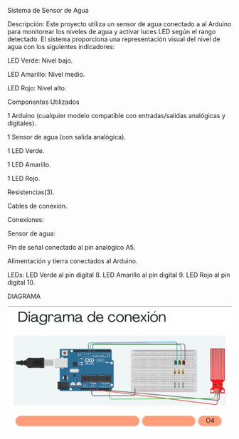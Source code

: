 Sistema de Sensor de Agua

Descripción:
Este proyecto utiliza un sensor de agua conectado a al Arduino para monitorear los niveles de agua y activar luces LED según el rango detectado. El sistema proporciona una representación visual del nivel de agua con los siguientes indicadores:

LED Verde: Nivel bajo.

LED Amarillo: Nivel medio.

LED Rojo: Nivel alto.

Componentes Utilizados

1 Arduino (cualquier modelo compatible con entradas/salidas analógicas y digitales).

1 Sensor de agua (con salida analógica).

1 LED Verde.

1 LED Amarillo.

1 LED Rojo.

Resistencias(3).

Cables de conexión.


Conexiones:

Sensor de agua:

Pin de señal conectado al pin analógico A5.

Alimentación y tierra conectados al Arduino.

LEDs:
LED Verde al pin digital 8.
LED Amarillo al pin digital 9.
LED Rojo al pin digital 10.

DIAGRAMA

![Diagrama Sensor de agua](imagenes/aguaSensor.png)
